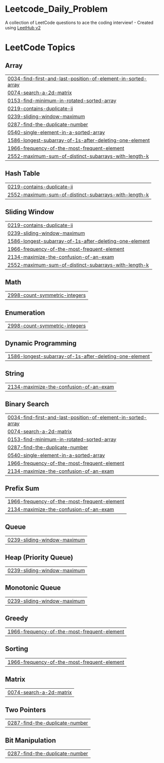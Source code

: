 # Leetcode_Daily_Problem
A collection of LeetCode questions to ace the coding interview! - Created using [LeetHub v2](https://github.com/arunbhardwaj/LeetHub-2.0)

<!---LeetCode Topics Start-->
# LeetCode Topics
## Array
|  |
| ------- |
| [0034-find-first-and-last-position-of-element-in-sorted-array](https://github.com/Vansh-13/Leetcode_Daily_Problem/tree/master/0034-find-first-and-last-position-of-element-in-sorted-array) |
| [0074-search-a-2d-matrix](https://github.com/Vansh-13/Leetcode_Daily_Problem/tree/master/0074-search-a-2d-matrix) |
| [0153-find-minimum-in-rotated-sorted-array](https://github.com/Vansh-13/Leetcode_Daily_Problem/tree/master/0153-find-minimum-in-rotated-sorted-array) |
| [0219-contains-duplicate-ii](https://github.com/Vansh-13/Leetcode_Daily_Problem/tree/master/0219-contains-duplicate-ii) |
| [0239-sliding-window-maximum](https://github.com/Vansh-13/Leetcode_Daily_Problem/tree/master/0239-sliding-window-maximum) |
| [0287-find-the-duplicate-number](https://github.com/Vansh-13/Leetcode_Daily_Problem/tree/master/0287-find-the-duplicate-number) |
| [0540-single-element-in-a-sorted-array](https://github.com/Vansh-13/Leetcode_Daily_Problem/tree/master/0540-single-element-in-a-sorted-array) |
| [1586-longest-subarray-of-1s-after-deleting-one-element](https://github.com/Vansh-13/Leetcode_Daily_Problem/tree/master/1586-longest-subarray-of-1s-after-deleting-one-element) |
| [1966-frequency-of-the-most-frequent-element](https://github.com/Vansh-13/Leetcode_Daily_Problem/tree/master/1966-frequency-of-the-most-frequent-element) |
| [2552-maximum-sum-of-distinct-subarrays-with-length-k](https://github.com/Vansh-13/Leetcode_Daily_Problem/tree/master/2552-maximum-sum-of-distinct-subarrays-with-length-k) |
## Hash Table
|  |
| ------- |
| [0219-contains-duplicate-ii](https://github.com/Vansh-13/Leetcode_Daily_Problem/tree/master/0219-contains-duplicate-ii) |
| [2552-maximum-sum-of-distinct-subarrays-with-length-k](https://github.com/Vansh-13/Leetcode_Daily_Problem/tree/master/2552-maximum-sum-of-distinct-subarrays-with-length-k) |
## Sliding Window
|  |
| ------- |
| [0219-contains-duplicate-ii](https://github.com/Vansh-13/Leetcode_Daily_Problem/tree/master/0219-contains-duplicate-ii) |
| [0239-sliding-window-maximum](https://github.com/Vansh-13/Leetcode_Daily_Problem/tree/master/0239-sliding-window-maximum) |
| [1586-longest-subarray-of-1s-after-deleting-one-element](https://github.com/Vansh-13/Leetcode_Daily_Problem/tree/master/1586-longest-subarray-of-1s-after-deleting-one-element) |
| [1966-frequency-of-the-most-frequent-element](https://github.com/Vansh-13/Leetcode_Daily_Problem/tree/master/1966-frequency-of-the-most-frequent-element) |
| [2134-maximize-the-confusion-of-an-exam](https://github.com/Vansh-13/Leetcode_Daily_Problem/tree/master/2134-maximize-the-confusion-of-an-exam) |
| [2552-maximum-sum-of-distinct-subarrays-with-length-k](https://github.com/Vansh-13/Leetcode_Daily_Problem/tree/master/2552-maximum-sum-of-distinct-subarrays-with-length-k) |
## Math
|  |
| ------- |
| [2998-count-symmetric-integers](https://github.com/Vansh-13/Leetcode_Daily_Problem/tree/master/2998-count-symmetric-integers) |
## Enumeration
|  |
| ------- |
| [2998-count-symmetric-integers](https://github.com/Vansh-13/Leetcode_Daily_Problem/tree/master/2998-count-symmetric-integers) |
## Dynamic Programming
|  |
| ------- |
| [1586-longest-subarray-of-1s-after-deleting-one-element](https://github.com/Vansh-13/Leetcode_Daily_Problem/tree/master/1586-longest-subarray-of-1s-after-deleting-one-element) |
## String
|  |
| ------- |
| [2134-maximize-the-confusion-of-an-exam](https://github.com/Vansh-13/Leetcode_Daily_Problem/tree/master/2134-maximize-the-confusion-of-an-exam) |
## Binary Search
|  |
| ------- |
| [0034-find-first-and-last-position-of-element-in-sorted-array](https://github.com/Vansh-13/Leetcode_Daily_Problem/tree/master/0034-find-first-and-last-position-of-element-in-sorted-array) |
| [0074-search-a-2d-matrix](https://github.com/Vansh-13/Leetcode_Daily_Problem/tree/master/0074-search-a-2d-matrix) |
| [0153-find-minimum-in-rotated-sorted-array](https://github.com/Vansh-13/Leetcode_Daily_Problem/tree/master/0153-find-minimum-in-rotated-sorted-array) |
| [0287-find-the-duplicate-number](https://github.com/Vansh-13/Leetcode_Daily_Problem/tree/master/0287-find-the-duplicate-number) |
| [0540-single-element-in-a-sorted-array](https://github.com/Vansh-13/Leetcode_Daily_Problem/tree/master/0540-single-element-in-a-sorted-array) |
| [1966-frequency-of-the-most-frequent-element](https://github.com/Vansh-13/Leetcode_Daily_Problem/tree/master/1966-frequency-of-the-most-frequent-element) |
| [2134-maximize-the-confusion-of-an-exam](https://github.com/Vansh-13/Leetcode_Daily_Problem/tree/master/2134-maximize-the-confusion-of-an-exam) |
## Prefix Sum
|  |
| ------- |
| [1966-frequency-of-the-most-frequent-element](https://github.com/Vansh-13/Leetcode_Daily_Problem/tree/master/1966-frequency-of-the-most-frequent-element) |
| [2134-maximize-the-confusion-of-an-exam](https://github.com/Vansh-13/Leetcode_Daily_Problem/tree/master/2134-maximize-the-confusion-of-an-exam) |
## Queue
|  |
| ------- |
| [0239-sliding-window-maximum](https://github.com/Vansh-13/Leetcode_Daily_Problem/tree/master/0239-sliding-window-maximum) |
## Heap (Priority Queue)
|  |
| ------- |
| [0239-sliding-window-maximum](https://github.com/Vansh-13/Leetcode_Daily_Problem/tree/master/0239-sliding-window-maximum) |
## Monotonic Queue
|  |
| ------- |
| [0239-sliding-window-maximum](https://github.com/Vansh-13/Leetcode_Daily_Problem/tree/master/0239-sliding-window-maximum) |
## Greedy
|  |
| ------- |
| [1966-frequency-of-the-most-frequent-element](https://github.com/Vansh-13/Leetcode_Daily_Problem/tree/master/1966-frequency-of-the-most-frequent-element) |
## Sorting
|  |
| ------- |
| [1966-frequency-of-the-most-frequent-element](https://github.com/Vansh-13/Leetcode_Daily_Problem/tree/master/1966-frequency-of-the-most-frequent-element) |
## Matrix
|  |
| ------- |
| [0074-search-a-2d-matrix](https://github.com/Vansh-13/Leetcode_Daily_Problem/tree/master/0074-search-a-2d-matrix) |
## Two Pointers
|  |
| ------- |
| [0287-find-the-duplicate-number](https://github.com/Vansh-13/Leetcode_Daily_Problem/tree/master/0287-find-the-duplicate-number) |
## Bit Manipulation
|  |
| ------- |
| [0287-find-the-duplicate-number](https://github.com/Vansh-13/Leetcode_Daily_Problem/tree/master/0287-find-the-duplicate-number) |
<!---LeetCode Topics End-->